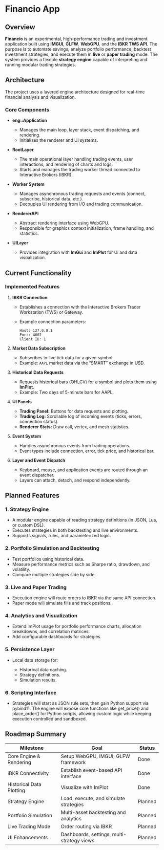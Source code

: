 # Financio App

## Overview

**Financio** is an experimental, high-performance trading and investment application built using **IMGUI**, **GLFW**, **WebGPU**, and the **IBKR TWS API**.
The purpose is to automate savings, analyze portfolio performance, backtest investment strategies, and execute them in **live** or **paper trading** mode.
The system provides a flexible **strategy engine** capable of interpreting and running modular trading strategies.


## Architecture

The project uses a layered engine architecture designed for real-time financial analysis and visualization.

### Core Components

* **eng::Application**

  * Manages the main loop, layer stack, event dispatching, and rendering.
  * Initializes the renderer and UI systems.

* **RootLayer**

  * The main operational layer handling trading events, user interactions, and rendering of charts and logs.
  * Starts and manages the trading worker thread connected to Interactive Brokers (IBKR).

* **Worker System**

  * Manages asynchronous trading requests and events (connect, subscribe, historical data, etc.).
  * Decouples UI rendering from I/O and trading communication.

* **RendererAPI**

  * Abstract rendering interface using WebGPU.
  * Responsible for graphics context initialization, frame handling, and statistics.

* **UILayer**

  * Provides integration with **ImGui** and **ImPlot** for UI and data visualization.


## Current Functionality

### Implemented Features

1. **IBKR Connection**

   * Establishes a connection with the Interactive Brokers Trader Workstation (TWS) or Gateway.
   * Example connection parameters:

     ```
     Host: 127.0.0.1
     Port: 4002
     Client ID: 1
     ```

2. **Market Data Subscription**

   * Subscribes to live tick data for a given symbol.
   * Example: `AAPL` market data via the “SMART” exchange in USD.

3. **Historical Data Requests**

   * Requests historical bars (OHLCV) for a symbol and plots them using **ImPlot**.
   * Example: Two days of 5-minute bars for AAPL.

4. **UI Panels**

   * **Trading Panel:** Buttons for data requests and plotting.
   * **Trading Log:** Scrollable log of incoming events (ticks, errors, connection status).
   * **Renderer Stats:** Draw call, vertex, and mesh statistics.

5. **Event System**

   * Handles asynchronous events from trading operations.
   * Event types include connection, error, tick price, and historical bar.

6. **Layer and Event Dispatch**

   * Keyboard, mouse, and application events are routed through an event dispatcher.
   * Layers can attach, detach, and respond independently.


## Planned Features

### 1. Strategy Engine

* A modular engine capable of reading strategy definitions (in JSON, Lua, or custom DSL).
* Executes strategies in both backtesting and live environments.
* Supports signals, rules, and parameterized logic.

### 2. Portfolio Simulation and Backtesting

* Test portfolios using historical data.
* Measure performance metrics such as Sharpe ratio, drawdown, and volatility.
* Compare multiple strategies side by side.

### 3. Live and Paper Trading

* Execution engine will route orders to IBKR via the same API connection.
* Paper mode will simulate fills and track positions.

### 4. Analytics and Visualization

* Extend ImPlot usage for portfolio performance charts, allocation breakdowns, and correlation matrices.
* Add configurable dashboards for strategies.

### 5. Persistence Layer

* Local data storage for:

  * Historical data caching.
  * Strategy definitions.
  * Simulation results.

### 6. Scripting Interface

* Strategies will start as JSON rule sets, then gain Python support via pybind11.
The engine will expose core functions like get_price() and place_order() for Python scripts, allowing custom logic while keeping execution controlled and sandboxed.

## Roadmap Summary

| Milestone                | Goal                                       | Status  |
| ------------------------ | ------------------------------------------ | ------- |
| Core Engine & Rendering  | Setup WebGPU, IMGUI, GLFW framework        | Done    |
| IBKR Connectivity        | Establish event-based API interface        | Done    |
| Historical Data Plotting | Visualize with ImPlot                      | Done    |
| Strategy Engine          | Load, execute, and simulate strategies     | Planned |
| Portfolio Simulation     | Multi-asset backtesting and analytics      | Planned |
| Live Trading Mode        | Order routing via IBKR                     | Planned |
| UI Enhancements          | Dashboards, settings, multi-strategy views | Planned |

